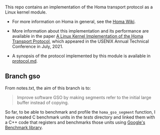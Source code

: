This repo contains an implementation of the Homa transport protocol as a Linux kernel module.

- For more information on Homa in general, see the [Homa
  Wiki](https://homa-transport.atlassian.net/wiki/spaces/HOMA).

- More information about this implementation and its performance are available in
  the paper [A Linux Kernel Implementation of the Homa Transport
  Protocol](https://www.usenix.org/system/files/atc21-ousterhout.pdf),
  which appeared in the USENIX Annual Technical Conference in July, 2021.

- A synopsis of the protocol implemented by this module is available in
  [protocol.md](https://github.com/PlatformLab/HomaModule/blob/master/protocol.md).

## Branch gso
From notes.txt, the aim of this branch is to:
>Improve software GSO by making segments refer to the initial large buffer instead of copying. 

So far, to be able to benchmark and profile the `homa_gso_segment` function, I have created C benchmark 
units in the _tests_ directory and linked them with a C++ code that registers and benchmarks those units 
using [Google's Benchmark library](https://github.com/google/benchmark).